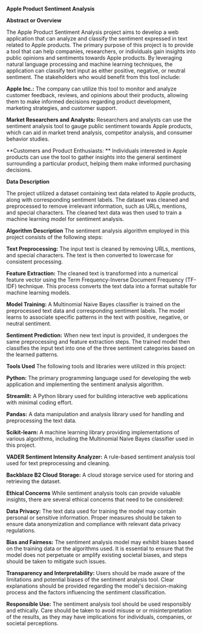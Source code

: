 **Apple Product Sentiment Analysis**

**Abstract or Overview**

The Apple Product Sentiment Analysis project aims to develop a web application that can analyze and classify the sentiment expressed in text related to Apple products. The primary purpose of this project is to provide a tool that can help companies, researchers, or individuals gain insights into public opinions and sentiments towards Apple products. By leveraging natural language processing and machine learning techniques, the application can classify text input as either positive, negative, or neutral sentiment.
The stakeholders who would benefit from this tool include:

**Apple Inc.:** The company can utilize this tool to monitor and analyze customer feedback, reviews, and opinions about their products, allowing them to make informed decisions regarding product development, marketing strategies, and customer support.

**Market Researchers and Analysts:** Researchers and analysts can use the sentiment analysis tool to gauge public sentiment towards Apple products, which can aid in market trend analysis, competitor analysis, and consumer behavior studies.

**Customers and Product Enthusiasts: ** Individuals interested in Apple products can use the tool to gather insights into the general sentiment surrounding a particular product, helping them make informed purchasing decisions.

**Data Description**

The project utilized a dataset containing text data related to Apple products, along with corresponding sentiment labels. The dataset was cleaned and preprocessed to remove irrelevant information, such as URLs, mentions, and special characters. The cleaned text data was then used to train a machine learning model for sentiment analysis.

**Algorithm Description**
The sentiment analysis algorithm employed in this project consists of the following steps:

**Text Preprocessing:** The input text is cleaned by removing URLs, mentions, and special characters. The text is then converted to lowercase for consistent processing.

**Feature Extraction:** The cleaned text is transformed into a numerical feature vector using the Term Frequency-Inverse Document Frequency (TF-IDF) technique. This process converts the text data into a format suitable for machine learning models.

**Model Training:** A Multinomial Naive Bayes classifier is trained on the preprocessed text data and corresponding sentiment labels. The model learns to associate specific patterns in the text with positive, negative, or neutral sentiment.

**Sentiment Prediction:** When new text input is provided, it undergoes the same preprocessing and feature extraction steps. The trained model then classifies the input text into one of the three sentiment categories based on the learned patterns.

**Tools Used**
The following tools and libraries were utilized in this project:

**Python:** The primary programming language used for developing the web application and implementing the sentiment analysis algorithm.

**Streamlit:** A Python library used for building interactive web applications with minimal coding effort.

**Pandas:** A data manipulation and analysis library used for handling and preprocessing the text data.

**Scikit-learn:** A machine learning library providing implementations of various algorithms, including the Multinomial Naive Bayes classifier used in this project.

**VADER Sentiment Intensity Analyzer:** A rule-based sentiment analysis tool used for text preprocessing and cleaning.

**Backblaze B2 Cloud Storage:** A cloud storage service used for storing and retrieving the dataset.

**Ethical Concerns**
While sentiment analysis tools can provide valuable insights, there are several ethical concerns that need to be considered:

**Data Privacy:** The text data used for training the model may contain personal or sensitive information. Proper measures should be taken to ensure data anonymization and compliance with relevant data privacy regulations.

**Bias and Fairness:** The sentiment analysis model may exhibit biases based on the training data or the algorithms used. It is essential to ensure that the model does not perpetuate or amplify existing societal biases, and steps should be taken to mitigate such issues.

**Transparency and Interpretability:** Users should be made aware of the limitations and potential biases of the sentiment analysis tool. Clear explanations should be provided regarding the model's decision-making process and the factors influencing the sentiment classification.

**Responsible Use:** The sentiment analysis tool should be used responsibly and ethically. Care should be taken to avoid misuse or or misinterpretation of the results, as they may have implications for individuals, companies, or societal perceptions.
